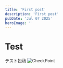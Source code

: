 ```yaml
---
title: 'First post'
description: 'First post'
pubDate: 'Jul 07 2025'
heroImage: ''
---
```


# Test
テスト投稿
![CheckPoint](/images/20250705_trek-checkpoint.JPG)
